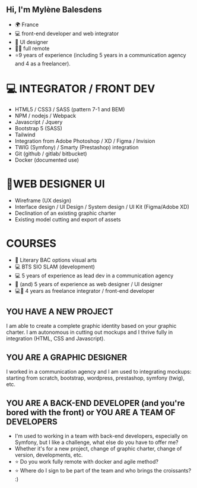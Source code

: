 ## Hi, I'm Mylène Balesdens
- 🌍 France
- 💻 front-end developer and web integrator
- 🎨 UI designer
- 🧑‍💻 full remote
- ⭐9 years of experience (including 5 years in a communication agency and 4 as a freelancer).

# 💻 INTEGRATOR / FRONT DEV
- HTML5 / CSS3 / SASS (pattern 7-1 and BEM)
- NPM / nodejs / Webpack
- Javascript / Jquery
- Bootstrap 5 (SASS)
- Tailwind
- Integration from Adobe Photoshop / XD / Figma / Invision
- TWIG (Symfony) / Smarty (Prestashop) integration
- Git (github / gitlab/ bitbucket)
- Docker (documented use)

# 🎨WEB DESIGNER UI
- Wireframe (UX design)
- Interface design / UI Design / System design / UI Kit (Figma/Adobe XD)
- Declination of an existing graphic charter
- Existing model cutting and export of assets

# COURSES
- 🎨 Literary BAC options visual arts
- 💻 BTS SIO SLAM (development)
- 💻 5 years of experience as lead dev in a communication agency
- 🎨 (and) 5 years of experience as web designer / UI designer
- 💻🎨 4 years as freelance integrator / front-end developer

## YOU HAVE A NEW PROJECT
I am able to create a complete graphic identity based on your graphic charter. I am autonomous in cutting out mockups and I thrive fully in integration (HTML, CSS and Javascript).

## YOU ARE A GRAPHIC DESIGNER
I worked in a communication agency and I am used to integrating mockups: starting from scratch, bootstrap, wordpress, prestashop, symfony (twig), etc.

## YOU ARE A BACK-END DEVELOPER (and you're bored with the front) or YOU ARE A TEAM OF DEVELOPERS
- I'm used to working in a team with back-end developers, especially on Symfony, but I like a challenge, what else do you have to offer me?
- Whether it's for a new project, change of graphic charter, change of version, developments, etc.
- ⭐ Do you work fully remote with docker and agile method?
- ⭐ Where do I sign to be part of the team and who brings the croissants? :)
